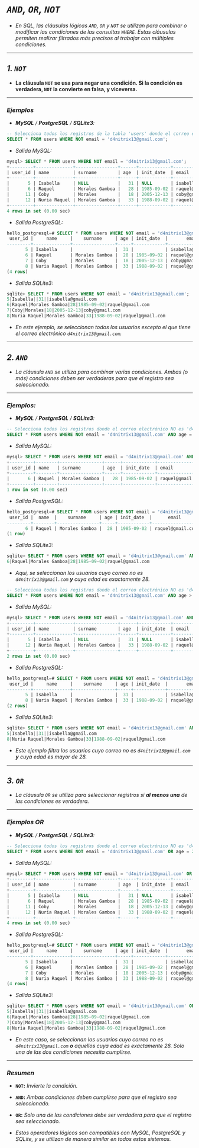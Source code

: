 <!-- Autor: Daniel Benjamin Perez Morales -->
<!-- GitHub: https://github.com/D4nitrix13 -->
<!-- GitLab: https://gitlab.com/D4nitrix13 -->
<!-- Correo electrónico: danielperezdev@proton.me -->

# ***`AND`, `OR`, `NOT`***

- *En SQL, las cláusulas lógicas `AND`, `OR` y `NOT` se utilizan para combinar o modificar las condiciones de las consultas `WHERE`. Estas cláusulas permiten realizar filtrados más precisos al trabajar con múltiples condiciones.*

---

## ***1. `NOT`***

- **La cláusula `NOT` se usa para negar una condición. Si la condición es verdadera, `NOT` la convierte en falsa, y viceversa.**

---

### ***Ejemplos***

- ***MySQL** / **PostgreSQL** / **SQLite3**:*

```sql
-- Selecciona todos los registros de la tabla 'users' donde el correo electrónico NO es 'd4nitrix13@gmail.com'.
SELECT * FROM users WHERE NOT email = 'd4nitrix13@gmail.com';
```

- *Salida MySQL:*

```sql
mysql> SELECT * FROM users WHERE NOT email = 'd4nitrix13@gmail.com';
+---------+--------------+----------------+------+------------+--------------------+
| user_id | name         | surname        | age  | init_date  | email              |
+---------+--------------+----------------+------+------------+--------------------+
|       5 | Isabella     | NULL           |   31 | NULL       | isabella@gmail.com |
|       6 | Raquel       | Morales Gamboa |   28 | 1985-09-02 | raquel@gmail.com   |
|      11 | Coby         | Morales        |   18 | 2005-12-13 | coby@gmail.com     |
|      12 | Nuria Raquel | Morales Gamboa |   33 | 1988-09-02 | raquel@gmail.com   |
+---------+--------------+----------------+------+------------+--------------------+
4 rows in set (0.00 sec)
```

- *Salida PostgreSQL:*

```sql
hello_postgresql=# SELECT * FROM users WHERE NOT email = 'd4nitrix13@gmail.com';
 user_id |     name     |    surname     | age | init_date  |       email
---------+--------------+----------------+-----+------------+--------------------
       5 | Isabella     |                |  31 |            | isabella@gmail.com
       6 | Raquel       | Morales Gamboa |  28 | 1985-09-02 | raquel@gmail.com
       7 | Coby         | Morales        |  18 | 2005-12-13 | coby@gmail.com
       8 | Nuria Raquel | Morales Gamboa |  33 | 1988-09-02 | raquel@gmail.com
(4 rows)
```

- *Salida SQLite3:*

```sql
sqlite> SELECT * FROM users WHERE NOT email = 'd4nitrix13@gmail.com';
5|Isabella||31||isabella@gmail.com
6|Raquel|Morales Gamboa|28|1985-09-02|raquel@gmail.com
7|Coby|Morales|18|2005-12-13|coby@gmail.com
8|Nuria Raquel|Morales Gamboa|33|1988-09-02|raquel@gmail.com
```

- *En este ejemplo, se seleccionan todos los usuarios excepto el que tiene el correo electrónico `d4nitrix13@gmail.com`.*

---

## ***2. `AND`***

- *La cláusula `AND` se utiliza para combinar varias condiciones. Ambas (o más) condiciones deben ser verdaderas para que el registro sea seleccionado.*

---

### ***Ejemplos:***

- ***MySQL** / **PostgreSQL** / **SQLite3**:*

```sql
-- Selecciona todos los registros donde el correo electrónico NO es 'd4nitrix13@gmail.com' y la edad es igual a 28.
SELECT * FROM users WHERE NOT email = 'd4nitrix13@gmail.com' AND age = 28;
```

- *Salida MySQL:*

```sql
mysql> SELECT * FROM users WHERE NOT email = 'd4nitrix13@gmail.com' AND age = 28;
+---------+--------+----------------+------+------------+------------------+
| user_id | name   | surname        | age  | init_date  | email            |
+---------+--------+----------------+------+------------+------------------+
|       6 | Raquel | Morales Gamboa |   28 | 1985-09-02 | raquel@gmail.com |
+---------+--------+----------------+------+------------+------------------+
1 row in set (0.00 sec)
```

- *Salida PostgreSQL:*

```sql
hello_postgresql=# SELECT * FROM users WHERE NOT email = 'd4nitrix13@gmail.com' AND age = 28;
 user_id |  name  |    surname     | age | init_date  |      email
---------+--------+----------------+-----+------------+------------------
       6 | Raquel | Morales Gamboa |  28 | 1985-09-02 | raquel@gmail.com
(1 row)
```

- *Salida SQLite3:*

```sql
sqlite> SELECT * FROM users WHERE NOT email = 'd4nitrix13@gmail.com' AND age = 28;
6|Raquel|Morales Gamboa|28|1985-09-02|raquel@gmail.com
```

- *Aquí, se seleccionan los usuarios cuyo correo no es `d4nitrix13@gmail.com` **y** cuya edad es exactamente 28.*

```sql
-- Selecciona todos los registros donde el correo electrónico NO es 'd4nitrix13@gmail.com' y la edad es mayor que 28.
SELECT * FROM users WHERE NOT email = 'd4nitrix13@gmail.com' AND age > 28;
```

- *Salida MySQL:*

```sql
mysql> SELECT * FROM users WHERE NOT email = 'd4nitrix13@gmail.com' AND age > 28;
+---------+--------------+----------------+------+------------+--------------------+
| user_id | name         | surname        | age  | init_date  | email              |
+---------+--------------+----------------+------+------------+--------------------+
|       5 | Isabella     | NULL           |   31 | NULL       | isabella@gmail.com |
|      12 | Nuria Raquel | Morales Gamboa |   33 | 1988-09-02 | raquel@gmail.com   |
+---------+--------------+----------------+------+------------+--------------------+
2 rows in set (0.00 sec)
```

- *Salida PostgreSQL:*

```sql
hello_postgresql=# SELECT * FROM users WHERE NOT email = 'd4nitrix13@gmail.com' AND age > 28;
 user_id |     name     |    surname     | age | init_date  |       email
---------+--------------+----------------+-----+------------+--------------------
       5 | Isabella     |                |  31 |            | isabella@gmail.com
       8 | Nuria Raquel | Morales Gamboa |  33 | 1988-09-02 | raquel@gmail.com
(2 rows)
```

- *Salida SQLite3:*

```sql
sqlite> SELECT * FROM users WHERE NOT email = 'd4nitrix13@gmail.com' AND age > 28;
5|Isabella||31||isabella@gmail.com
8|Nuria Raquel|Morales Gamboa|33|1988-09-02|raquel@gmail.com
```

- *Este ejemplo filtra los usuarios cuyo correo no es `d4nitrix13@gmail.com` **y** cuya edad es mayor de 28.*

---

## ***3. `OR`***

- *La cláusula `OR` se utiliza para seleccionar registros si **al menos una** de las condiciones es verdadera.*

---

### ***Ejemplos OR***

- ***MySQL** / **PostgreSQL** / **SQLite3**:*

```sql
-- Selecciona todos los registros donde el correo electrónico NO es 'd4nitrix13@gmail.com' O la edad es igual a 28.
SELECT * FROM users WHERE NOT email = 'd4nitrix13@gmail.com' OR age = 28;
```

- *Salida MySQL:*

```sql
mysql> SELECT * FROM users WHERE NOT email = 'd4nitrix13@gmail.com' OR age = 28;
+---------+--------------+----------------+------+------------+--------------------+
| user_id | name         | surname        | age  | init_date  | email              |
+---------+--------------+----------------+------+------------+--------------------+
|       5 | Isabella     | NULL           |   31 | NULL       | isabella@gmail.com |
|       6 | Raquel       | Morales Gamboa |   28 | 1985-09-02 | raquel@gmail.com   |
|      11 | Coby         | Morales        |   18 | 2005-12-13 | coby@gmail.com     |
|      12 | Nuria Raquel | Morales Gamboa |   33 | 1988-09-02 | raquel@gmail.com   |
+---------+--------------+----------------+------+------------+--------------------+
4 rows in set (0.00 sec)
```

- *Salida PostgreSQL:*

```sql
hello_postgresql=# SELECT * FROM users WHERE NOT email = 'd4nitrix13@gmail.com' OR age = 28;
 user_id |     name     |    surname     | age | init_date  |       email
---------+--------------+----------------+-----+------------+--------------------
       5 | Isabella     |                |  31 |            | isabella@gmail.com
       6 | Raquel       | Morales Gamboa |  28 | 1985-09-02 | raquel@gmail.com
       7 | Coby         | Morales        |  18 | 2005-12-13 | coby@gmail.com
       8 | Nuria Raquel | Morales Gamboa |  33 | 1988-09-02 | raquel@gmail.com
(4 rows)
```

- *Salida SQLite3:*

```sql
sqlite> SELECT * FROM users WHERE NOT email = 'd4nitrix13@gmail.com' OR age = 28;
5|Isabella||31||isabella@gmail.com
6|Raquel|Morales Gamboa|28|1985-09-02|raquel@gmail.com
7|Coby|Morales|18|2005-12-13|coby@gmail.com
8|Nuria Raquel|Morales Gamboa|33|1988-09-02|raquel@gmail.com
```

- *En este caso, se seleccionan los usuarios cuyo correo no es `d4nitrix13@gmail.com` **o** aquellos cuya edad es exactamente 28. Solo una de las dos condiciones necesita cumplirse.*

---

### ***Resumen***

- **`NOT`:** *Invierte la condición.*
- **`AND`:** *Ambas condiciones deben cumplirse para que el registro sea seleccionado.*
- **`OR`:** *Solo una de las condiciones debe ser verdadera para que el registro sea seleccionado.*

- *Estos operadores lógicos son compatibles con MySQL, PostgreSQL y SQLite, y se utilizan de manera similar en todos estos sistemas.*
